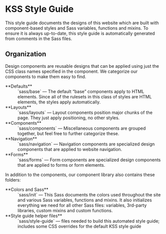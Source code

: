 # KSS Style Guide

This style guide documents the designs of this website which are built with component-based styles and Sass variables, functions and mixins. To ensure it is always up-to-date, this style guide is automatically generated from comments in the Sass files.

## Organization

Design components are reusable designs that can be applied using just the CSS class names specified in the component. We categorize our components to make them easy to find.

<dl>
<dt>**Defaults**</dt>
<dd>`sass/base` — The default “base” components apply to HTML elements. Since all of the rulesets in this class of styles are HTML elements, the styles apply automatically.</dd>
<dt>**Layouts**</dt>
<dd>`sass/layouts` — Layout components position major chunks of the page. They just apply positioning, no other styles.</dd>
<dt>**Components**</dt>
<dd>`sass/components` — Miscellaneous components are grouped together, but feel free to further categorize these.</dd>
<dt>**Navigation**</dt>
<dd>`sass/navigation` — Navigation components are specialized design components that are applied to website navigation.</dd>
<dt>**Forms**</dt>
<dd>`sass/forms` — Form components are specialized design components that are applied to forms or form elements.</dd>
</dl>

In addition to the components, our component library also contains these folders:

<dl>
<dt>**Colors and Sass**</dt>
<dd>`sass/init` — This Sass documents the colors used throughout the site and various Sass variables, functions and mixins. It also initializes everything we need for all other Sass files: variables, 3rd-party libraries, custom mixins and custom functions.</dd>
<dt>**Style guide helper files**</dt>
<dd>`sass/style-guide` — files needed to build this automated style guide; includes some CSS overrides for the default KSS style guide</dd>
</dl>

